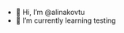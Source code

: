 - 👋 Hi, I’m @alinakovtu
- 🌱 I’m currently learning testing


<!---
alinakovtu/alinakovtu is a ✨ special ✨ repository because its `README.md` (this file) appears on your GitHub profile.
You can click the Preview link to take a look at your changes.
--->
